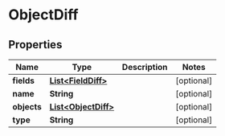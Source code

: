 

# ObjectDiff


## Properties

| Name | Type | Description | Notes |
|------------ | ------------- | ------------- | -------------|
|**fields** | [**List&lt;FieldDiff&gt;**](FieldDiff.md) |  |  [optional] |
|**name** | **String** |  |  [optional] |
|**objects** | [**List&lt;ObjectDiff&gt;**](ObjectDiff.md) |  |  [optional] |
|**type** | **String** |  |  [optional] |



